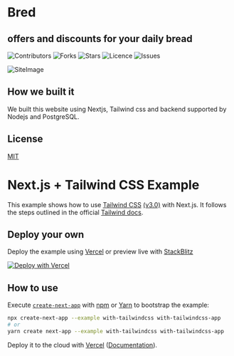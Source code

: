 


# Bred 

## offers and discounts for your daily bread

![Contributors](https://img.shields.io/github/contributors/techakhil-me/mega-audio)
![Forks](https://img.shields.io/github/forks/techakhil-me/mega-audio)
![Stars](https://img.shields.io/github/stars/techakhil-me/mega-audio)
![Licence](https://img.shields.io/github/license/techakhil-me/mega-audio)
![Issues](https://img.shields.io/github/issues/techakhil-me/mega-audio)

![SiteImage](https://cdn.discordapp.com/attachments/955898608589344778/957514087191969832/unknown.png)


## How we built it

We built this website using Nextjs, Tailwind css and backend supported by Nodejs and PostgreSQL.

## License

[MIT](https://choosealicense.com/licenses/mit/)


# Next.js + Tailwind CSS Example

This example shows how to use [Tailwind CSS](https://tailwindcss.com/) [(v3.0)](https://tailwindcss.com/blog/tailwindcss-v3) with Next.js. It follows the steps outlined in the official [Tailwind docs](https://tailwindcss.com/docs/guides/nextjs).

## Deploy your own

Deploy the example using [Vercel](https://vercel.com?utm_source=github&utm_medium=readme&utm_campaign=next-example) or preview live with [StackBlitz](https://stackblitz.com/github/vercel/next.js/tree/canary/examples/with-tailwindcss)

[![Deploy with Vercel](https://vercel.com/button)](https://vercel.com/new/git/external?repository-url=https://github.com/vercel/next.js/tree/canary/examples/with-tailwindcss&project-name=with-tailwindcss&repository-name=with-tailwindcss)

## How to use

Execute [`create-next-app`](https://github.com/vercel/next.js/tree/canary/packages/create-next-app) with [npm](https://docs.npmjs.com/cli/init) or [Yarn](https://yarnpkg.com/lang/en/docs/cli/create/) to bootstrap the example:

```bash
npx create-next-app --example with-tailwindcss with-tailwindcss-app
# or
yarn create next-app --example with-tailwindcss with-tailwindcss-app
```

Deploy it to the cloud with [Vercel](https://vercel.com/new?utm_source=github&utm_medium=readme&utm_campaign=next-example) ([Documentation](https://nextjs.org/docs/deployment)).
